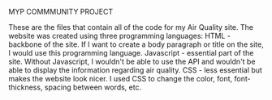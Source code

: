 MYP COMMMUNITY PROJECT

These are the files that contain all of the code for my Air Quality site.
The website was created using three programming languages:
HTML - backbone of the site. If I want to create a body paragraph or title on the site, I would use this programming language.
Javascript - essential part of the site. Without Javascript, I wouldn't be able to use the API and wouldn't be able to display the information regarding air quality.
CSS - less essential but makes the website look nicer. I used CSS to change the color, font, font-thickness, spacing between words, etc.
